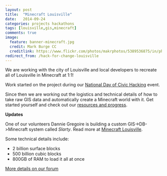 ```yaml
---
layout: post
title:  "Minecraft Louisville"
date:   2014-09-24
categories: projects hackathons
tags: [louisville,gis,minecraft]
comments: true
image:
  feature: banner-minecraft.jpg
  credit: Mark Burge CC
  creditlink: https://www.flickr.com/photos/makrphotos/5389536875/in/photolist-9dfMxz-a5XsRs-a5UBtt-a5XsPd-mQDNHb-mQC4ea-mQCghg-mQCgQF-nAsyaC-jbxPfv-8ZXCAV-a5XsXN-a5Xtgy-a5XtrN-a5UBmK-a5Xtdb-a5Xt9q-a5XtjU-a5UBek-a5Xt6L-a5XtpJ-a5UBN6-cpsgqY-mzokin-hRfLu7-dj6DCY-fFcgQ5-fEUHkp-fEUEKx-fEUGZD-fFcftE-fFchXQ-fFcfWd-bW2Geq-cpsg9y-doUdhE-doUbEC-doU4Qr-doUcxC-8Ws3yc-nvVhBY-jA1ry1-aM3Jsx-8Wv7Y3-8Ws3t2-8Ws3AM-8Ws32i-8Wv7pE-8Wv83G-8Wv7Em
redirect_from: /hack-for-change-louisville
---
```


We are working with the city of Louisville and local developers to recreate all of Louisville in Minecraft at 1:1!

Work started on the project during our [National Day of Civic Hacking](http://blog.yourmapper.com/2014/06/hack-for-change-louisville-recap-2014/) event.

Since then we are working out the logistics and technical details of how to take raw GIS data and automatically create a Minecraft world with it.  Get started yourself and check out our [resources and progress](https://hackpad.com/Minecraft-Louisville-Ub1wrkuQJ2a).

**Updates**

One of our volunteers Dannie Gregoire is building a custom GIS->DB->Minecraft system called *Slarty*.  Read more at [Minecraft Louisville](http://www.minecraftlouisville.com/).  

Some technical details include:

- 2 billion surface blocks
- 500 billion cubic blocks
- 800GB of RAM to load it all at once

[More details on our forum](http://www.civicdataalliance.org/forum/?place=msg%2Fcivicdataalliance%2FdUUu4LysGlM%2FcHccguwbtPkJ)  
